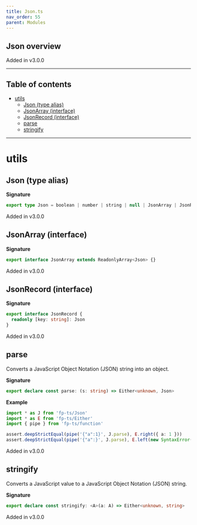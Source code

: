 ```yaml
---
title: Json.ts
nav_order: 55
parent: Modules
---
```


## Json overview

Added in v3.0.0

---

<h2 class="text-delta">Table of contents</h2>

- [utils](#utils)
  - [Json (type alias)](#json-type-alias)
  - [JsonArray (interface)](#jsonarray-interface)
  - [JsonRecord (interface)](#jsonrecord-interface)
  - [parse](#parse)
  - [stringify](#stringify)

---

# utils

## Json (type alias)

**Signature**

```ts
export type Json = boolean | number | string | null | JsonArray | JsonRecord
```

Added in v3.0.0

## JsonArray (interface)

**Signature**

```ts
export interface JsonArray extends ReadonlyArray<Json> {}
```

Added in v3.0.0

## JsonRecord (interface)

**Signature**

```ts
export interface JsonRecord {
  readonly [key: string]: Json
}
```

Added in v3.0.0

## parse

Converts a JavaScript Object Notation (JSON) string into an object.

**Signature**

```ts
export declare const parse: (s: string) => Either<unknown, Json>
```

**Example**

```ts
import * as J from 'fp-ts/Json'
import * as E from 'fp-ts/Either'
import { pipe } from 'fp-ts/function'

assert.deepStrictEqual(pipe('{"a":1}', J.parse), E.right({ a: 1 }))
assert.deepStrictEqual(pipe('{"a":}', J.parse), E.left(new SyntaxError('Unexpected token } in JSON at position 5')))
```

Added in v3.0.0

## stringify

Converts a JavaScript value to a JavaScript Object Notation (JSON) string.

**Signature**

```ts
export declare const stringify: <A>(a: A) => Either<unknown, string>
```

Added in v3.0.0

